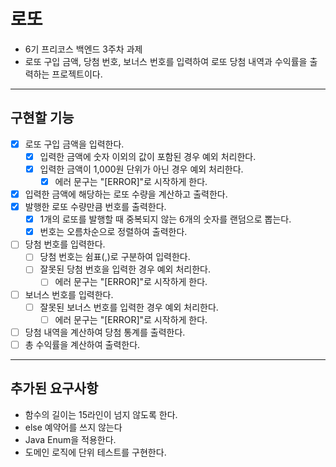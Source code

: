 # 로또
- 6기 프리코스 백엔드 3주차 과제
- 로또 구입 금액, 당첨 번호, 보너스 번호를 입력하여 로또 당첨 내역과 수익률을 출력하는 프로젝트이다.

***
## 구현할 기능
- [x] 로또 구입 금액을 입력한다.
  - [x] 입력한 금액에 숫자 이외의 값이 포함된 경우 예외 처리한다. 
  - [x] 입력한 금액이 1,000원 단위가 아닌 경우 예외 처리한다.
    - [x] 에러 문구는 "[ERROR]"로 시작하게 한다.
- [x] 입력한 금액에 해당하는 로또 수량을 계산하고 출력한다.
- [x] 발행한 로또 수량만큼 번호를 출력한다.
  - [x] 1개의 로또를 발행할 때 중복되지 않는 6개의 숫자를 랜덤으로 뽑는다. 
  - [x] 번호는 오름차순으로 정렬하여 출력한다.
- [ ] 당첨 번호를 입력한다.
  - [ ] 당첨 번호는 쉼표(,)로 구분하여 입력한다.
  - [ ] 잘못된 당첨 번호을 입력한 경우 예외 처리한다.
    - [ ] 에러 문구는 "[ERROR]"로 시작하게 한다.
- [ ] 보너스 번호를 입력한다.
  - [ ] 잘못된 보너스 번호를 입력한 경우 예외 처리한다.
    - [ ] 에러 문구는 "[ERROR]"로 시작하게 한다.
- [ ] 당첨 내역을 계산하여 당첨 통계를 출력한다.
- [ ] 총 수익률을 계산하여 출력한다. 

***
## 추가된 요구사항
- 함수의 길이는 15라인이 넘지 않도록 한다.
- else 예약어를 쓰지 않는다
- Java Enum을 적용한다.
- 도메인 로직에 단위 테스트를 구현한다. 

